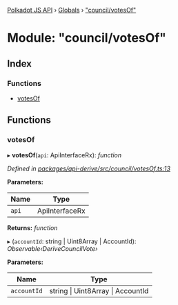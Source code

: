 [Polkadot JS API](../README.md) › [Globals](../globals.md) › ["council/votesOf"](_council_votesof_.md)

# Module: "council/votesOf"

## Index

### Functions

* [votesOf](_council_votesof_.md#votesof)

## Functions

###  votesOf

▸ **votesOf**(`api`: ApiInterfaceRx): *function*

*Defined in [packages/api-derive/src/council/votesOf.ts:13](https://github.com/polkadot-js/api/blob/34101ec12b/packages/api-derive/src/council/votesOf.ts#L13)*

**Parameters:**

Name | Type |
------ | ------ |
`api` | ApiInterfaceRx |

**Returns:** *function*

▸ (`accountId`: string | Uint8Array | AccountId): *Observable‹DeriveCouncilVote›*

**Parameters:**

Name | Type |
------ | ------ |
`accountId` | string &#124; Uint8Array &#124; AccountId |
